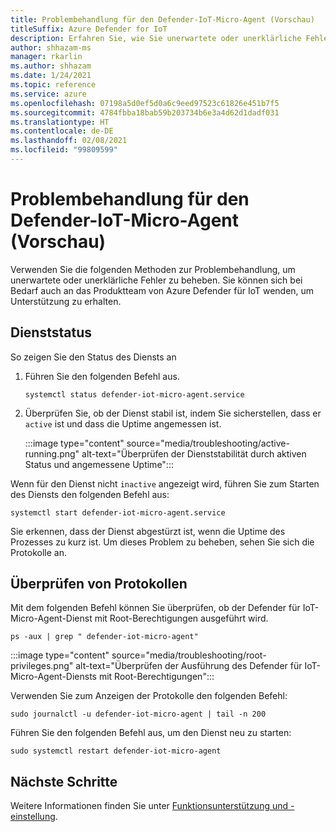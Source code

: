 ```yaml
---
title: Problembehandlung für den Defender-IoT-Micro-Agent (Vorschau)
titleSuffix: Azure Defender for IoT
description: Erfahren Sie, wie Sie unerwartete oder unerklärliche Fehler behandeln.
author: shhazam-ms
manager: rkarlin
ms.author: shhazam
ms.date: 1/24/2021
ms.topic: reference
ms.service: azure
ms.openlocfilehash: 07198a5d0ef5d0a6c9eed97523c61826e451b7f5
ms.sourcegitcommit: 4784fbba18bab59b203734b6e3a4d62d1dadf031
ms.translationtype: HT
ms.contentlocale: de-DE
ms.lasthandoff: 02/08/2021
ms.locfileid: "99809599"
---
```

# <a name="defender-iot-micro-agent-troubleshooting-preview"></a>Problembehandlung für den Defender-IoT-Micro-Agent (Vorschau)

Verwenden Sie die folgenden Methoden zur Problembehandlung, um unerwartete oder unerklärliche Fehler zu beheben. Sie können sich bei Bedarf auch an das Produktteam von Azure Defender für IoT wenden, um Unterstützung zu erhalten.   

## <a name="service-status"></a>Dienststatus 

So zeigen Sie den Status des Diensts an 

1. Führen Sie den folgenden Befehl aus.

    ```azurecli
    systemctl status defender-iot-micro-agent.service 
    ```

1. Überprüfen Sie, ob der Dienst stabil ist, indem Sie sicherstellen, dass er `active` ist und dass die Uptime angemessen ist.

    :::image type="content" source="media/troubleshooting/active-running.png" alt-text="Überprüfen der Dienststabilität durch aktiven Status und angemessene Uptime":::

Wenn für den Dienst nicht `inactive` angezeigt wird, führen Sie zum Starten des Diensts den folgenden Befehl aus:

```azurecli
systemctl start defender-iot-micro-agent.service 
```

Sie erkennen, dass der Dienst abgestürzt ist, wenn die Uptime des Prozesses zu kurz ist. Um dieses Problem zu beheben, sehen Sie sich die Protokolle an.

## <a name="review-logs"></a>Überprüfen von Protokollen 

Mit dem folgenden Befehl können Sie überprüfen, ob der Defender für IoT-Micro-Agent-Dienst mit Root-Berechtigungen ausgeführt wird.

```azurecli
ps -aux | grep " defender-iot-micro-agent"
```

:::image type="content" source="media/troubleshooting/root-privileges.png" alt-text="Überprüfen der Ausführung des Defender für IoT-Micro-Agent-Diensts mit Root-Berechtigungen":::

Verwenden Sie zum Anzeigen der Protokolle den folgenden Befehl:  

```azurecli
sudo journalctl -u defender-iot-micro-agent | tail -n 200 
```

Führen Sie den folgenden Befehl aus, um den Dienst neu zu starten: 

```azurecli
sudo systemctl restart defender-iot-micro-agent  
```

## <a name="next-steps"></a>Nächste Schritte

Weitere Informationen finden Sie unter [Funktionsunterstützung und -einstellung](edge-security-module-deprecation.md).
